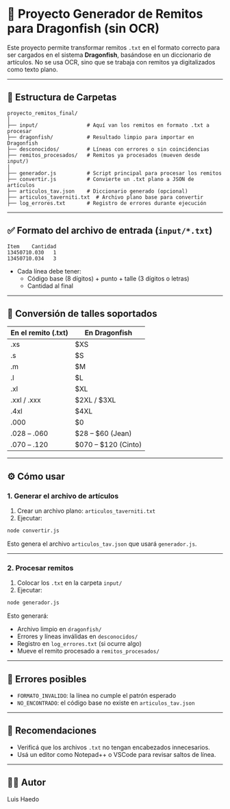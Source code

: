 
# 🧾 Proyecto Generador de Remitos para Dragonfish (sin OCR)

Este proyecto permite transformar remitos `.txt` en el formato correcto para ser cargados en el sistema **Dragonfish**, basándose en un diccionario de artículos. No se usa OCR, sino que se trabaja con remitos ya digitalizados como texto plano.

---

## 📁 Estructura de Carpetas

```
proyecto_remitos_final/
│
├── input/                # Aquí van los remitos en formato .txt a procesar
├── dragonfish/           # Resultado limpio para importar en Dragonfish
├── desconocidos/         # Líneas con errores o sin coincidencias
├── remitos_procesados/   # Remitos ya procesados (mueven desde input/)
│
├── generador.js          # Script principal para procesar los remitos
├── convertir.js          # Convierte un .txt plano a JSON de artículos
├── articulos_tav.json    # Diccionario generado (opcional)
├── articulos_taverniti.txt  # Archivo plano base para convertir
├── log_errores.txt       # Registro de errores durante ejecución
```

---

## ✅ Formato del archivo de entrada (`input/*.txt`)

```
Item    Cantidad
13450710.030   1
13450710.034   3
```

- Cada línea debe tener:
  - Código base (8 dígitos) + punto + talle (3 dígitos o letras)
  - Cantidad al final

---

## 👕 Conversión de talles soportados

| En el remito (.txt) | En Dragonfish |
|---------------------|---------------|
| .xs                 | $XS           |
| .s                  | $S            |
| .m                  | $M            |
| .l                  | $L            |
| .xl                 | $XL           |
| .xxl / .xxx         | $2XL / $3XL   |
| .4xl                | $4XL          |
| .000                | $0            |
| .028 – .060         | $28 – $60     (Jean)  
| .070 – .120         | $070 – $120   (Cinto)

---

## ⚙️ Cómo usar

### 1. Generar el archivo de artículos

1. Crear un archivo plano: `articulos_taverniti.txt`
2. Ejecutar:

```bash
node convertir.js
```

Esto genera el archivo `articulos_tav.json` que usará `generador.js`.

---

### 2. Procesar remitos

1. Colocar los `.txt` en la carpeta `input/`
2. Ejecutar:

```bash
node generador.js
```

Esto generará:
- Archivo limpio en `dragonfish/`
- Errores y líneas inválidas en `desconocidos/`
- Registro en `log_errores.txt` (si ocurre algo)
- Mueve el remito procesado a `remitos_procesados/`

---

## 🚨 Errores posibles

- `FORMATO_INVALIDO`: la línea no cumple el patrón esperado
- `NO_ENCONTRADO`: el código base no existe en `articulos_tav.json`

---

## 🧼 Recomendaciones

- Verificá que los archivos `.txt` no tengan encabezados innecesarios.
- Usá un editor como Notepad++ o VSCode para revisar saltos de línea.

---

## 🧑‍💻 Autor
Luis Haedo